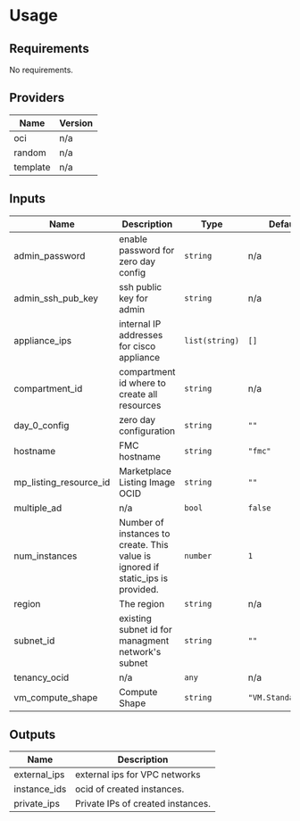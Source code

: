# Usage
<!--- BEGIN_TF_DOCS --->
## Requirements

No requirements.

## Providers

| Name | Version |
|------|---------|
| oci | n/a |
| random | n/a |
| template | n/a |

## Inputs

| Name | Description | Type | Default | Required |
|------|-------------|------|---------|:--------:|
| admin\_password | enable password for zero day config | `string` | n/a | yes |
| admin\_ssh\_pub\_key | ssh public key for admin | `string` | n/a | yes |
| appliance\_ips | internal IP addresses for cisco appliance | `list(string)` | `[]` | no |
| compartment\_id | compartment id where to create all resources | `string` | n/a | yes |
| day\_0\_config | zero day configuration | `string` | `""` | no |
| hostname | FMC hostname | `string` | `"fmc"` | no |
| mp\_listing\_resource\_id | Marketplace Listing Image OCID | `string` | `""` | no |
| multiple\_ad | n/a | `bool` | `false` | no |
| num\_instances | Number of instances to create. This value is ignored if static\_ips is provided. | `number` | `1` | no |
| region | The region | `string` | n/a | yes |
| subnet\_id | existing subnet id for managment network's subnet | `string` | `""` | no |
| tenancy\_ocid | n/a | `any` | n/a | yes |
| vm\_compute\_shape | Compute Shape | `string` | `"VM.Standard2.4"` | no |

## Outputs

| Name | Description |
|------|-------------|
| external\_ips | external ips for VPC networks |
| instance\_ids | ocid of created instances. |
| private\_ips | Private IPs of created instances. |

<!--- END_TF_DOCS --->
